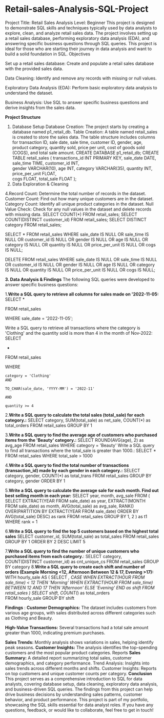 # Retail-sales-Analysis-SQL-Project
Project Title: Retail Sales Analysis
Level: Beginner
This project is designed to demonstrate SQL skills and techniques typically used by data analysts to explore, clean, and analyze retail sales data.
The project involves setting up a retail sales database, performing exploratory data analysis (EDA), and answering specific business questions through SQL queries. 
This project is ideal for those who are starting their journey in data analysis and want to build a solid foundation in SQL.
Objectives

Set up a retail sales database: Create and populate a retail sales database with the provided sales data.

Data Cleaning: Identify and remove any records with missing or null values.

Exploratory Data Analysis (EDA): Perform basic exploratory data analysis to understand the dataset.

Business Analysis: Use SQL to answer specific business questions and derive insights from the sales data.

**Project Structure**

1. Database Setup
Database Creation: The project starts by creating a database named p1_retail_db.
Table Creation: A table named retail_sales is created to store the sales data. The table structure includes columns for
transaction ID, sale date, sale time, customer ID, gender, age, product category, quantity sold, price per unit, cost of goods sold (COGS), and total sale amount.
CREATE DATABASE p1_retail_db;
CREATE TABLE retail_sales
(
    transactions_id INT PRIMARY KEY,
    sale_date DATE,	
    sale_time TIME,
    customer_id INT,	
    gender VARCHAR(10),
    age INT,
    category VARCHAR(35),
    quantity INT,
    price_per_unit FLOAT,	
    cogs FLOAT,
    total_sale FLOAT
);
3. Data Exploration & Cleaning
   
4.Record Count: Determine the total number of records in the dataset.
Customer Count: Find out how many unique customers are in the dataset.
Category Count: Identify all unique product categories in the dataset.
Null Value Check: Check for any null values in the dataset and delete records with missing data.
SELECT COUNT(*) FROM retail_sales;
SELECT COUNT(DISTINCT customer_id) FROM retail_sales;
SELECT DISTINCT category FROM retail_sales;

SELECT * FROM retail_sales
WHERE 
    sale_date IS NULL OR sale_time IS NULL OR customer_id IS NULL OR 
    gender IS NULL OR age IS NULL OR category IS NULL OR 
    quantity IS NULL OR price_per_unit IS NULL OR cogs IS NULL;

DELETE FROM retail_sales
WHERE 
    sale_date IS NULL OR sale_time IS NULL OR customer_id IS NULL OR 
    gender IS NULL OR age IS NULL OR category IS NULL OR 
    quantity IS NULL OR price_per_unit IS NULL OR cogs IS NULL;
    
**3. Data Analysis & Findings**
The following SQL queries were developed to answer specific business questions:

1.**Write a SQL query to retrieve all columns for sales made on '2022-11-05:**
SELECT *

FROM retail_sales

WHERE sale_date = '2022-11-05';

Write a SQL query to retrieve all transactions where the category is 'Clothing' and the quantity sold is more than 4 in the month of Nov-2022:
SELECT

  *
  
FROM retail_sales

WHERE 

    category = 'Clothing'
    AND 
    
    TO_CHAR(sale_date, 'YYYY-MM') = '2022-11'
    
    AND
    
    quantity >= 4
    
2.**Write a SQL query to calculate the total sales (total_sale) for each category.:** 
 SELECT 
    category,
    SUM(total_sale) as net_sale,
    COUNT(*) as total_orders
FROM retail_sales
GROUP BY 1

3.**Write a SQL query to find the average age of customers who purchased items from the 'Beauty' category.:**
SELECT
    ROUND(AVG(age), 2) as avg_age
FROM retail_sales
WHERE category = 'Beauty'
Write a SQL query to find all transactions where the total_sale is greater than 1000.:
SELECT * FROM retail_sales
WHERE total_sale > 1000

4.**Write a SQL query to find the total number of transactions (transaction_id) made by each gender in each category.:**
SELECT 
    category,
    gender,
    COUNT(*) as total_trans
FROM retail_sales
GROUP 
    BY 
    category,
    gender
ORDER BY 1

5.**Write a SQL query to calculate the average sale for each month. Find out best selling month in each year:**
SELECT 
       year,
       month,
    avg_sale
FROM 
(    
SELECT 
    EXTRACT(YEAR FROM sale_date) as year,
    EXTRACT(MONTH FROM sale_date) as month,
    AVG(total_sale) as avg_sale,
    RANK() OVER(PARTITION BY EXTRACT(YEAR FROM sale_date) ORDER BY AVG(total_sale) DESC) as rank
FROM retail_sales
GROUP BY 1, 2
) as t1
WHERE rank = 1

6.**Write a SQL query to find the top 5 customers based on the highest total sales** 
SELECT 
    customer_id,
    SUM(total_sale) as total_sales
FROM retail_sales
GROUP BY 1
ORDER BY 2 DESC
LIMIT 5

7.**Write a SQL query to find the number of unique customers who purchased items from each category.**:
SELECT 
    category,    
    COUNT(DISTINCT customer_id) as cnt_unique_cs
FROM retail_sales
GROUP BY category
8.**Write a SQL query to create each shift and number of orders (Example Morning <12, Afternoon Between 12 & 17, Evening >17):**
WITH hourly_sale
AS
(
SELECT *,
    CASE
        WHEN EXTRACT(HOUR FROM sale_time) < 12 THEN 'Morning'
        WHEN EXTRACT(HOUR FROM sale_time) BETWEEN 12 AND 17 THEN 'Afternoon'
        ELSE 'Evening'
    END as shift
FROM retail_sales
)
SELECT 
    shift,
    COUNT(*) as total_orders    
FROM hourly_sale
GROUP BY shift

**Findings** :
**Customer Demographics:** The dataset includes customers from various age groups, with sales distributed across different categories such as Clothing and Beauty.

**High-Value Transactions:** Several transactions had a total sale amount greater than 1000, indicating premium purchases.

**Sales Trends:** Monthly analysis shows variations in sales, helping identify peak seasons.
**Customer Insights:** The analysis identifies the top-spending customers and the most popular product categories.
Reports
**Sales Summary:** A detailed report summarizing total sales, customer demographics, and category performance.
Trend Analysis: Insights into sales trends across different months and shifts.
Customer Insights: Reports on top customers and unique customer counts per category.
**Conclusion**
This project serves as a comprehensive introduction to SQL for data analysts, covering database setup, data cleaning, exploratory data analysis, and business-driven SQL queries. The findings from this project can help drive business decisions by understanding sales patterns, customer behavior, and product performance.
This project is part of my portfolio, showcasing the SQL skills essential for data analyst roles. If you have any questions, feedback, or would like to collaborate, feel free to get in touch!

